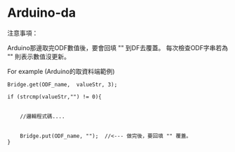 # Arduino-da

注意事項：

Arduino那邊取完ODF數值後，要會回填 "" 到DF去覆蓋。  每次檢查ODF字串若為 "" 則表示數值沒更新。

For example  (Arduino的取資料端範例)

    Bridge.get(ODF_name,  valueStr, 3);
    
    if (strcmp(valueStr,"") != 0){
     
        
        //邏輯程式碼....


        Bridge.put(ODF_name, "");  //<--- 做完後，要回填 "" 覆蓋。
    }
